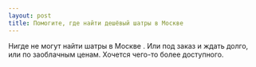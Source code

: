 ```yaml
---
layout: post 
title: Помогите, где найти дешёвый шатры в Москве 
--- 
```

Нигде не могут найти шатры в Москве . Или под заказ и ждать долго, или по заоблачным ценам. Хочется чего-то более доступного.
